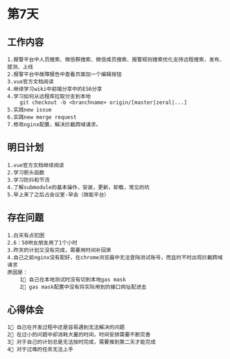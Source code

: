 # 第7天

## 工作内容

    1.报警平台中人员搜索、微信群搜索、微信成员搜索、报警规则搜索优化支持远程搜索，发布、提测、上线
    2.报警平台中故障报告中查看页面加一个编辑按钮
    3.vue官方文档阅读
    4.继续学习wiki中前端分享中的ES6分享
    4.学习如何从远程库拉取分支到本地
        git checkout -b <branchname> origin/[master|zeral|...]
    5.实践new issue
    6.实践new merge request
    7.修改nginx配置，解决拦截跨域请求。

## 明日计划

    1.vue官方文档继续阅读
    2.学习箭头函数
    3.学习防抖和节流
    4.了解submodule的基本操作，安装，更新，卸载，常见的坑
    5.早上来了之后占会议室-早会（效能平台）

## 存在问题

    1.白天有点犯困
    2.6：50哄女朋友用了1个小时
    3.昨天的计划又没有完成，需要用时间补回来
    4.自己之前nginx没有配好，在chrome浏览器中无法登陆测试账号，而且时不时出现拦截跨域请求
    原因是：
        1⃣️ 自己在本地测试时没有切到本地gas mask
        2⃣️ gas mask配置中没有将实际用到的接口网址配进去

## 心得体会

    1⃣️ 自己在开发过程中还是容易遇到无法解决的问题
    2⃣️ 在过小的问题中却消耗大量的时间，时间安排需要不断完善
    3⃣️ 对于自己的计划总是无法按时完成，需要推到第二天才能完成
    4⃣️ 对于过难的任务无法上手
